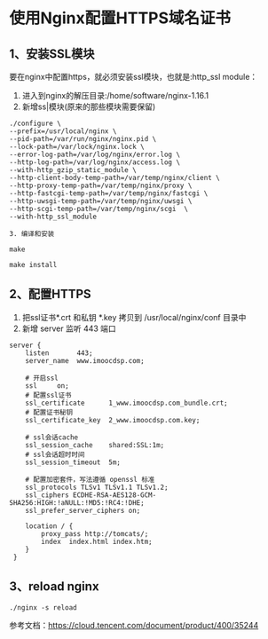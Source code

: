 # 使用Nginx配置HTTPS域名证书

## 1、安装SSL模块

要在nginx中配置https，就必须安装ssl模块，也就是:http_ssl module：

1. 进入到nginx的解压目录:/home/software/nginx-1.16.1
2. 新增ss|模块(原来的那些模块需要保留)

```
./configure \
--prefix=/usr/local/nginx \
--pid-path=/var/run/nginx/nginx.pid \
--lock-path=/var/lock/nginx.lock \
--error-log-path=/var/log/nginx/error.log \
--http-log-path=/var/log/nginx/access.log \
--with-http_gzip_static_module \
--http-client-body-temp-path=/var/temp/nginx/client \
--http-proxy-temp-path=/var/temp/nginx/proxy \
--http-fastcgi-temp-path=/var/temp/nginx/fastcgi \
--http-uwsgi-temp-path=/var/temp/nginx/uwsgi \
--http-scgi-temp-path=/var/temp/nginx/scgi  \
--with-http_ssl_module
```

	3. 编译和安装

```
make

make install
```

## 2、配置HTTPS

1. 把ssl证书*.crt 和私钥 *.key 拷贝到 /usr/local/nginx/conf 目录中
2. 新增 server 监听 443 端口

```
server {
    listen       443;
    server_name  www.imoocdsp.com;

    # 开启ssl
    ssl     on;
    # 配置ssl证书
    ssl_certificate      1_www.imoocdsp.com_bundle.crt;
    # 配置证书秘钥
    ssl_certificate_key  2_www.imoocdsp.com.key;

    # ssl会话cache
    ssl_session_cache    shared:SSL:1m;
    # ssl会话超时时间
    ssl_session_timeout  5m;

    # 配置加密套件，写法遵循 openssl 标准
    ssl_protocols TLSv1 TLSv1.1 TLSv1.2;
    ssl_ciphers ECDHE-RSA-AES128-GCM-SHA256:HIGH:!aNULL:!MD5:!RC4:!DHE;
    ssl_prefer_server_ciphers on;
    
    location / {
        proxy_pass http://tomcats/;
        index  index.html index.htm;
    }
 }
```

## 3、reload nginx

```
./nginx -s reload
```

参考文档：https://cloud.tencent.com/document/product/400/35244